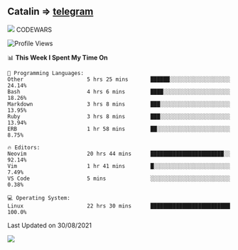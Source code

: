 ## Catalin => [telegram](https://t.me/catalinhimself) 
![](https://www.codewars.com/users/Catalinhimself/badges/micro) CODEWARS
<!--
![](https://github.com/Catalinhimself/Catalinhimself/blob/main/Sakura_Nene_CPP.jpg)
-->
<!--START_SECTION:waka-->
![Profile Views](http://img.shields.io/badge/Profile%20Views-12-blue)

📊 **This Week I Spent My Time On** 

```text
💬 Programming Languages: 
Other                    5 hrs 25 mins       ██████░░░░░░░░░░░░░░░░░░░   24.14% 
Bash                     4 hrs 6 mins        ████░░░░░░░░░░░░░░░░░░░░░   18.26% 
Markdown                 3 hrs 8 mins        ███░░░░░░░░░░░░░░░░░░░░░░   13.95% 
Ruby                     3 hrs 8 mins        ███░░░░░░░░░░░░░░░░░░░░░░   13.94% 
ERB                      1 hr 58 mins        ██░░░░░░░░░░░░░░░░░░░░░░░   8.75%

🔥 Editors: 
Neovim                   20 hrs 44 mins      ███████████████████████░░   92.14% 
Vim                      1 hr 41 mins        █░░░░░░░░░░░░░░░░░░░░░░░░   7.49% 
VS Code                  5 mins              ░░░░░░░░░░░░░░░░░░░░░░░░░   0.38%

💻 Operating System: 
Linux                    22 hrs 30 mins      █████████████████████████   100.0%

```


 Last Updated on 30/08/2021
<!--END_SECTION:waka-->

![](https://github-readme-stats.vercel.app/api/wakatime?username=catalinhimself&theme=calm)

  


